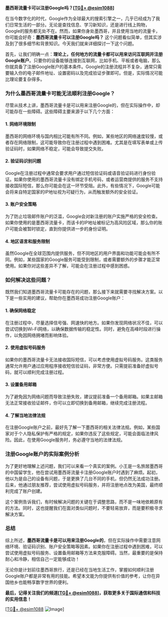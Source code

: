 **墨西哥流量卡可以注册Google吗？[[TG💪+ @esim1088](https://t.me/s/esim1088)]**

在当今数字化的时代，Google作为全球最大的搜索引擎之一，几乎已经成为了我们日常生活的一部分。无论是查找信息、学习新知识，还是进行线上购物，Google的服务都无处不在。然而，如果你身处墨西哥，并且使用当地的流量卡，你可能会好奇：**墨西哥流量卡可以注册Google吗？** 这个问题看似简单，但其实涉及到了很多细节和背景知识。今天我们就来详细探讨一下这个问题。

首先，让我们明确一点：**理论上，任何地方的流量卡都可以用来访问互联网并注册Google账户**。只要你的设备能够连接到互联网，比如手机、平板或者电脑，那么你就具备了注册Google账户的基本条件。Google的注册流程并不复杂，通常只需要输入你的电子邮件地址、设置密码以及完成验证步骤即可。但是，实际情况可能比理论要复杂得多。

### **为什么墨西哥流量卡可能无法顺利注册Google？**

尽管从技术上讲，墨西哥流量卡是可以用来注册Google的，但在实际操作中，却可能存在一些障碍。这些障碍主要来源于以下几个方面：

#### **1. 网络环境限制**
墨西哥的网络环境与国内相比可能有所不同。例如，某些地区的网络速度较慢，或者存在网络限制，这可能导致你在注册过程中遇到困难。尤其是在填写表单或上传验证码时，如果网络不稳定，可能会导致提交失败。

#### **2. 验证码识别问题**
Google在注册过程中通常会要求用户通过短信验证码或语音验证码进行身份验证。如果你使用的墨西哥流量卡没有绑定手机号码，或者运营商提供的服务不支持接收国际短信，那么你可能会在这一环节受阻。此外，有些情况下，Google可能会将来自特定国家的IP地址视为可疑行为，从而触发额外的安全验证。

#### **3. 账户安全策略**
为了防止垃圾邮件账户的泛滥，Google会对新注册的账户实施严格的安全检查。如果你使用的是墨西哥流量卡，而该卡的IP地址被标记为高风险区域，那么你的账户可能会被暂时锁定，直到你提供进一步的身份证明。

#### **4. 地区语言和服务限制**
虽然Google在全球范围内提供服务，但不同地区的用户界面和功能可能会有所不同。例如，某些国家的Google服务可能受到限制，或者需要额外的步骤才能正常使用。如果你对这些差异不了解，可能会在注册过程中感到困惑。

### **如何解决这些问题？**

既然我们知道墨西哥流量卡可能存在的问题，那么接下来就需要寻找解决方案。以下是一些实用的建议，帮助你在墨西哥成功注册Google账户：

#### **1. 确保网络稳定**
在注册过程中，尽量选择信号强、网速快的地方。如果你发现网络状况不佳，可以尝试切换到Wi-Fi网络，以确保数据传输的稳定性。同时，避免在高峰时段进行操作，以免因网络拥堵而影响体验。

#### **2. 使用虚拟号码服务**
如果你的墨西哥流量卡无法接收国际短信，可以考虑使用虚拟号码服务。这类服务通常允许用户通过应用程序接收短信验证码，非常方便。只需提前准备好虚拟号码，就可以顺利完成注册过程。

#### **3. 设置备用邮箱**
为了避免因为网络问题而导致注册失败，建议提前准备一个备用邮箱。如果主邮箱无法正常接收验证邮件，你可以立即切换到备用邮箱，继续完成注册流程。

#### **4. 了解当地法律法规**
在注册Google账户之前，最好先了解一下墨西哥的相关法律法规。例如，某些国家对于个人隐私保护有严格的规定，如果你违反了这些规定，可能会面临法律风险。因此，在使用Google服务时，务必遵守当地的法律法规。

### **注册Google账户的实际案例分析**

为了更好地理解上述问题，我们可以来看一个真实的案例。小王是一名旅居墨西哥的中国留学生，他在尝试用墨西哥流量卡注册Google账户时遇到了麻烦。起初，他以为是自己的设备有问题，于是更换了几台不同的手机，但仍然无法成功注册。后来，他通过朋友推荐，尝试使用虚拟号码服务，并将注册地点改为美国，最终顺利完成了账户创建。

这个案例告诉我们，有时候解决问题的关键在于调整思路，而不是一味地依赖原有的方法。同时，这也提醒我们在面对类似问题时，不要轻易放弃，而是要积极寻求解决方案。

### **总结**

综上所述，**墨西哥流量卡是可以用来注册Google的**，但在实际操作中需要注意网络环境、验证码识别、账户安全策略等因素。如果你在注册过程中遇到困难，可以尝试使用虚拟号码服务、设置备用邮箱等方法来克服障碍。当然，最重要的是保持耐心和冷静，相信自己一定能够成功！

无论你是计划前往墨西哥旅行，还是已经在当地生活工作，掌握如何顺利注册Google账户都是非常有用的技能。希望本文能为你提供有价值的参考，让你在异国他乡也能畅享数字世界的便利。

**最后，记得关注我们的频道[[TG💪+ @esim1088](https://t.me/s/esim1088)]，获取更多关于国际通信和科技的实用信息！**

[[TG💪+ @esim1088](https://t.me/s/esim1088) ![Image](https://i.postimg.cc/4NQfJmqS/Snipaste-2025-05-13-00-14-12.png)]